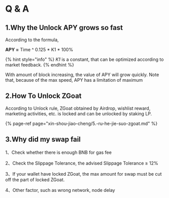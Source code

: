# Q & A

## 1.Why the Unlock APY grows so fast

According to the formula, 

**APY =** Time ^ 0.125 \*  K1 \* 100%

{% hint style="info" %}
_K1_ is a constant, that can be optimized according to market feedback.
{% endhint %}

With amount of block increasing, the value of APY will grow quickly. Note that, because of the max speed, APY has a limitation of maximum

## 2.How To Unlock ZGoat 

According to Unlock rule, ZGoat obtained by Airdrop, wishlist reward, marketing activities, etc. is locked and can be unlocked by staking LP.

{% page-ref page="xin-shou-jiao-cheng/5.-ru-he-jie-suo-zgoat.md" %}

## 3.Why did my swap fail

1、Check whether there is enough BNB for gas fee

2、Check the Slippage Tolerance, the advised Slippage Tolerance ≥ 12%

3、If your wallet have locked ZGoat, the max amount for swap must be cut off the part of locked ZGoat.

4、Other factor, such as wrong network, node delay

